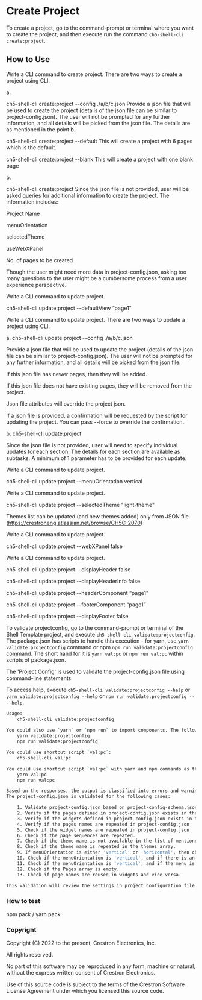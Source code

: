 # Create Project

To create a project, go to the command-prompt or terminal where you want to create the project, and then execute run the command `ch5-shell-cli create:project`.

## How to Use


Write a CLI command to create project. There are two ways to create a project using CLI. 

a.

 ch5-shell-cli create:project --config ./a/b/c.json
Provide a json file that will be used to create the project (details of the json file can be similar to project-config.json). The user will not be prompted for any further information, and all details will be picked from the json file. The details are as mentioned in the point b.

 

ch5-shell-cli create:project --default
This will create a project with 6 pages which is the default.

 

ch5-shell-cli create:project --blank
This will create a project with one blank page

 

b. 

ch5-shell-cli create:project
Since the json file is not provided, user will be asked queries for additional information to create the project. The information includes:

Project Name

menuOrientation

selectedTheme

useWebXPanel

No. of pages to be created

Though the user might need more data in project-config.json, asking too many questions to the user might be a cumbersome process from a user experience perspective.


Write a CLI command to update project.

ch5-shell-cli update:project --defaultView “page1”

Write a CLI command to update project. There are two ways to update a project using CLI.

a. ch5-shell-cli update:project --config ./a/b/c.json

Provide a json file that will be used to update the project (details of the json file can be similar to project-config.json). The user will not be prompted for any further information, and all details will be picked from the json file. 

If this json file has newer pages, then they will be added.

If this json file does not have existing pages, they will be removed from the project.

Json file attributes will override the project json.

if a json file is provided, a confirmation will be requested by the script for updating the project. You can pass --force to override the confirmation.

b. ch5-shell-cli update:project

Since the json file is not provided, user will need to specify individual updates for each section. The details for each section are available as subtasks. A minimum of 1 parameter has to be provided for each update. 

Write a CLI command to update project. 

ch5-shell-cli update:project --menuOrientation vertical

Write a CLI command to update project.

ch5-shell-cli update:project --selectedTheme "light-theme"

Themes list can be.updated (and new themes added) only from JSON file (https://crestroneng.atlassian.net/browse/CH5C-2070)

Write a CLI command to update project.

ch5-shell-cli update:project --webXPanel false

Write a CLI command to update project.

ch5-shell-cli update:project --displayHeader false

ch5-shell-cli update:project --displayHeaderInfo false

ch5-shell-cli update:project --headerComponent “page1”

ch5-shell-cli update:project --footerComponent “page1”

ch5-shell-cli update:project --displayFooter false






To validate projectconfig, go to the command-prompt or terminal of the Shell Template project, and execute `ch5-shell-cli validate:projectconfig`.
The package.json has scripts to handle this execution - for yarn, use `yarn validate:projectconfig` command or npm  `npm run validate:projectconfig` command. The short hand for it is `yarn val:pc` or `npm run val:pc` within scripts of package.json.

The 'Project Config' is used to validate the project-config.json file using command-line statements.

To access help, execute `ch5-shell-cli validate:projectconfig --help` or `yarn validate:projectconfig --help` or `npm run validate:projectconfig -- --help`.

```bash
Usage:
    ch5-shell-cli validate:projectconfig
    
You could also use `yarn` or `npm run` to import components. The following are the commands
    yarn validate:projectconfig
    npm run validate:projectconfig

You could use shortcut script `val:pc`:
    ch5-shell-cli val:pc

You could use shortcut script `val:pc` with yarn and npm commands as the following:
    yarn val:pc
    npm run val:pc

Based on the responses, the output is classified into errors and warnings. 
The project-config.json is validated for the following cases:

    1. Validate project-config.json based on project-config-schema.json
    2. Verify if the pages defined in project-config.json exists in the physical folders.
    3. Verify if the widgets defined in project-config.json exists in the physical folders.
    4. Verify if the pages names are repeated in project-config.json
    5. Check if the widget names are repeated in project-config.json
    6. Check if the page sequences are repeated.
    7. Check if the theme name is not available in the list of mentioned themes.
    8. Check if the theme name is repeated in the themes array.
    9. If menuOrientation is either 'vertical' or 'horizontal', then check if atleast one navigation item exists in the pages list.
    10. Check if the menuOrientation is 'vertical', and if there is an 'IconPosition' defined for navigation.
    11. Check if the menuOrientation is 'vertical', and if the menu is displayed.
    12. Check if the Pages array is empty.
    13. Check if page names are reused in widgets and vice-versa.

This validation will review the settings in project configuration file and inform the developer of any invalid configuration before running the browser or running on the touch screen. During the 'start' / 'build' process, this script will be executed and if there are errors (not warning), the script will not continue to the next step.
```

### How to test

npm pack / yarn pack

### Copyright

Copyright (C) 2022 to the present, Crestron Electronics, Inc.

All rights reserved.

No part of this software may be reproduced in any form, machine
or natural, without the express written consent of Crestron Electronics.

Use of this source code is subject to the terms of the Crestron Software License Agreement
under which you licensed this source code.